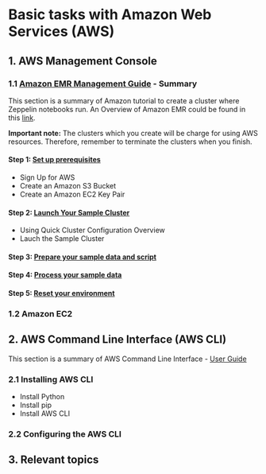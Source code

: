 # Basic tasks with Amazon Web Services (AWS)
##  1. AWS Management Console
### 1.1 [Amazon EMR Management Guide](https://docs.aws.amazon.com/emr/latest/ManagementGuide/emr-what-is-emr.html) - Summary
This section is a summary of Amazon tutorial to create a cluster where Zeppelin notebooks run. An Overview of Amazon EMR could be found in this [link](https://docs.aws.amazon.com/emr/latest/ManagementGuide/emr-overview.html).

**Important note:** The clusters which you create will be charge for using AWS resources. Therefore, remember to terminate the clusters when you finish. 
####    Step 1: [Set up prerequisites](https://docs.aws.amazon.com/emr/latest/ManagementGuide/emr-gs-prerequisites.html)
- Sign Up for AWS
- Create an Amazon S3 Bucket
- Create an Amazon EC2 Key Pair
####    Step 2: [Launch Your Sample Cluster](https://docs.aws.amazon.com/emr/latest/ManagementGuide/emr-gs-launch-sample-cluster.html)
- Using Quick Cluster Configuration Overview
- Lauch the Sample Cluster
####    Step 3: [Prepare your sample data and script](https://docs.aws.amazon.com/emr/latest/ManagementGuide/emr-gs-prepare-data-and-script.html)
####    Step 4: [Process your sample data](https://docs.aws.amazon.com/emr/latest/ManagementGuide/emr-gs-launch-sample-cluster.html)
####    Step 5: [Reset your environment](https://docs.aws.amazon.com/emr/latest/ManagementGuide/emr-gs-reset-environment.html)
### 1.2 Amazon EC2

##  2. AWS Command Line Interface (AWS CLI)
This section is a summary of AWS Command Line Interface - [User Guide](https://docs.aws.amazon.com/cli/latest/userguide/aws-cli.pdf)
### 2.1 Installing AWS CLI
- Install Python
- Install pip
- Install AWS CLI
### 2.2 Configuring the AWS CLI
###

##   3. Relevant topics
